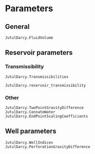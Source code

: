 # Parameters

## General

```@docs
JutulDarcy.FluidVolume
```

## Reservoir parameters

### Transmissibility

```@docs
JutulDarcy.Transmissibilities
```

```@docs
JutulDarcy.reservoir_transmissibility
```

### Other

```@docs
JutulDarcy.TwoPointGravityDifference
JutulDarcy.ConnateWater
JutulDarcy.EndPointScalingCoefficients
```

## Well parameters

```@docs
JutulDarcy.WellIndices
JutulDarcy.PerforationGravityDifference
```
